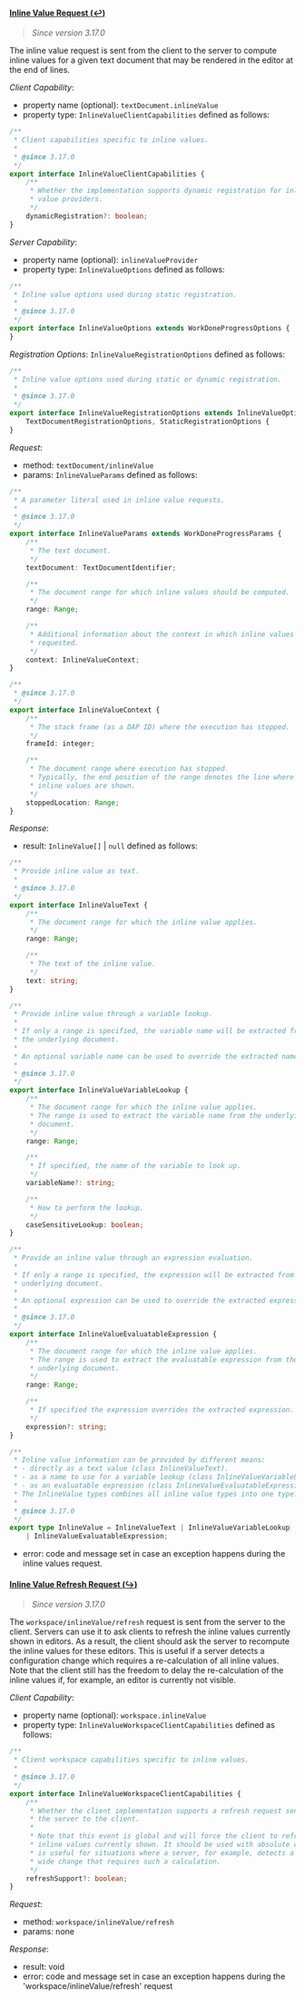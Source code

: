 #### <a href="#textDocument_inlineValue" name="textDocument_inlineValue" class="anchor">Inline Value Request (:leftwards_arrow_with_hook:)</a>

> *Since version 3.17.0*

The inline value request is sent from the client to the server to compute inline values for a given text document that may be rendered in the editor at the end of lines.

_Client Capability_:
* property name (optional): `textDocument.inlineValue`
* property type: `InlineValueClientCapabilities` defined as follows:

<div class="anchorHolder"><a href="#inlineValueClientCapabilities" name="inlineValueClientCapabilities" class="linkableAnchor"></a></div>

```typescript
/**
 * Client capabilities specific to inline values.
 *
 * @since 3.17.0
 */
export interface InlineValueClientCapabilities {
	/**
	 * Whether the implementation supports dynamic registration for inline
	 * value providers.
	 */
	dynamicRegistration?: boolean;
}
```

_Server Capability_:
* property name (optional): `inlineValueProvider`
* property type: `InlineValueOptions` defined as follows:

<div class="anchorHolder"><a href="#inlineValueOptions" name="inlineValueOptions" class="linkableAnchor"></a></div>

```typescript
/**
 * Inline value options used during static registration.
 *
 * @since 3.17.0
 */
export interface InlineValueOptions extends WorkDoneProgressOptions {
}
```

_Registration Options_: `InlineValueRegistrationOptions` defined as follows:

<div class="anchorHolder"><a href="#inlineValueRegistrationOptions" name="inlineValueRegistrationOptions" class="linkableAnchor"></a></div>

```typescript
/**
 * Inline value options used during static or dynamic registration.
 *
 * @since 3.17.0
 */
export interface InlineValueRegistrationOptions extends InlineValueOptions,
	TextDocumentRegistrationOptions, StaticRegistrationOptions {
}
```

_Request_:
* method: `textDocument/inlineValue`
* params: `InlineValueParams` defined as follows:

<div class="anchorHolder"><a href="#inlineValueParams" name="inlineValueParams" class="linkableAnchor"></a></div>

```typescript
/**
 * A parameter literal used in inline value requests.
 *
 * @since 3.17.0
 */
export interface InlineValueParams extends WorkDoneProgressParams {
	/**
	 * The text document.
	 */
	textDocument: TextDocumentIdentifier;

	/**
	 * The document range for which inline values should be computed.
	 */
	range: Range;

	/**
	 * Additional information about the context in which inline values were
	 * requested.
	 */
	context: InlineValueContext;
}
```

<div class="anchorHolder"><a href="#inlineValueContext" name="inlineValueContext" class="linkableAnchor"></a></div>

```typescript
/**
 * @since 3.17.0
 */
export interface InlineValueContext {
	/**
	 * The stack frame (as a DAP ID) where the execution has stopped.
	 */
	frameId: integer;

	/**
	 * The document range where execution has stopped.
	 * Typically, the end position of the range denotes the line where the
	 * inline values are shown.
	 */
	stoppedLocation: Range;
}
```

_Response_:
* result: `InlineValue[]` \| `null` defined as follows:

<div class="anchorHolder"><a href="#inlineValueText" name="inlineValueText" class="linkableAnchor"></a></div>

```typescript
/**
 * Provide inline value as text.
 *
 * @since 3.17.0
 */
export interface InlineValueText {
	/**
	 * The document range for which the inline value applies.
	 */
	range: Range;

	/**
	 * The text of the inline value.
	 */
	text: string;
}
```

<div class="anchorHolder"><a href="#inlineValueVariableLookup" name="inlineValueVariableLookup" class="linkableAnchor"></a></div>

```typescript
/**
 * Provide inline value through a variable lookup.
 *
 * If only a range is specified, the variable name will be extracted from
 * the underlying document.
 *
 * An optional variable name can be used to override the extracted name.
 *
 * @since 3.17.0
 */
export interface InlineValueVariableLookup {
	/**
	 * The document range for which the inline value applies.
	 * The range is used to extract the variable name from the underlying
	 * document.
	 */
	range: Range;

	/**
	 * If specified, the name of the variable to look up.
	 */
	variableName?: string;

	/**
	 * How to perform the lookup.
	 */
	caseSensitiveLookup: boolean;
}
```

<div class="anchorHolder"><a href="#inlineValueEvaluatableExpression" name="inlineValueEvaluatableExpression" class="linkableAnchor"></a></div>

```typescript
/**
 * Provide an inline value through an expression evaluation.
 *
 * If only a range is specified, the expression will be extracted from the
 * underlying document.
 *
 * An optional expression can be used to override the extracted expression.
 *
 * @since 3.17.0
 */
export interface InlineValueEvaluatableExpression {
	/**
	 * The document range for which the inline value applies.
	 * The range is used to extract the evaluatable expression from the
	 * underlying document.
	 */
	range: Range;

	/**
	 * If specified the expression overrides the extracted expression.
	 */
	expression?: string;
}
```

<div class="anchorHolder"><a href="#inlineValue" name="inlineValue" class="linkableAnchor"></a></div>

```typescript
/**
 * Inline value information can be provided by different means:
 * - directly as a text value (class InlineValueText).
 * - as a name to use for a variable lookup (class InlineValueVariableLookup)
 * - as an evaluatable expression (class InlineValueEvaluatableExpression)
 * The InlineValue types combines all inline value types into one type.
 *
 * @since 3.17.0
 */
export type InlineValue = InlineValueText | InlineValueVariableLookup
	| InlineValueEvaluatableExpression;
```
* error: code and message set in case an exception happens during the inline values request.

#### <a href="#workspace_inlineValue_refresh" name="workspace_inlineValue_refresh" class="anchor">Inline Value Refresh Request  (:arrow_right_hook:)</a>

> *Since version 3.17.0*

The `workspace/inlineValue/refresh` request is sent from the server to the client. Servers can use it to ask clients to refresh the inline values currently shown in editors. As a result, the client should ask the server to recompute the inline values for these editors. This is useful if a server detects a configuration change which requires a re-calculation of all inline values. Note that the client still has the freedom to delay the re-calculation of the inline values if, for example, an editor is currently not visible.

_Client Capability_:

* property name (optional): `workspace.inlineValue`
* property type: `InlineValueWorkspaceClientCapabilities` defined as follows:

<div class="anchorHolder"><a href="#inlineValueWorkspaceClientCapabilities" name="inlineValueWorkspaceClientCapabilities" class="linkableAnchor"></a></div>

```typescript
/**
 * Client workspace capabilities specific to inline values.
 *
 * @since 3.17.0
 */
export interface InlineValueWorkspaceClientCapabilities {
	/**
	 * Whether the client implementation supports a refresh request sent from
	 * the server to the client.
	 *
	 * Note that this event is global and will force the client to refresh all
	 * inline values currently shown. It should be used with absolute care and
	 * is useful for situations where a server, for example, detects a project
	 * wide change that requires such a calculation.
	 */
	refreshSupport?: boolean;
}
```
_Request_:
* method: `workspace/inlineValue/refresh`
* params: none

_Response_:

* result: void
* error: code and message set in case an exception happens during the 'workspace/inlineValue/refresh' request

